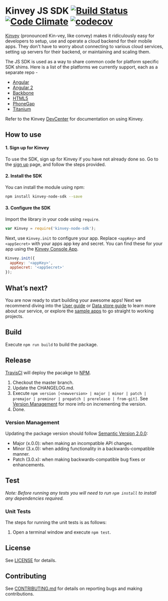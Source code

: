 # Kinvey JS SDK [![Build Status](https://travis-ci.org/Kinvey/js-sdk.svg?branch=master)](https://travis-ci.org/Kinvey/js-sdk) [![Code Climate](https://codeclimate.com/github/Kinvey/js-sdk/badges/gpa.svg)](https://codeclimate.com/github/Kinvey/js-sdk) [![codecov](https://codecov.io/gh/Kinvey/js-sdk/branch/master/graph/badge.svg)](https://codecov.io/gh/Kinvey/js-sdk)

[Kinvey](http://www.kinvey.com) (pronounced Kin-vey, like convey) makes it ridiculously easy for developers to setup, use and operate a cloud backend for their mobile apps. They don't have to worry about connecting to various cloud services, setting up servers for their backend, or maintaining and scaling them.

The JS SDK is used as a way to share common code for platform specific SDK shims. Here is a list of the platforms we currently support, each as a separate repo -

* [Angular](https://github.com/Kinvey/angular-sdk)
* [Angular 2](https://github.com/Kinvey/angular2-sdk)
* [Backbone](https://github.com/Kinvey/backbone-sdk)
* [HTML5](https://github.com/Kinvey/html5-sdk)
* [PhoneGap](https://github.com/Kinvey/phonegap-sdk)
* [Titanium](https://github.com/Kinvey/titanium-sdk)

Refer to the Kinvey [DevCenter](http://devcenter.kinvey.com/) for documentation on using Kinvey.

## How to use

#### 1. Sign up for Kinvey
To use the SDK, sign up for Kinvey if you have not already done so. Go to the [sign up](https://console.kinvey.com/#signup) page, and follow the steps provided.

#### 2. Install the SDK
You can install the module using npm:

```bash
npm install kinvey-node-sdk --save
```

#### 3. Configure the SDK
Import the library in your code using `require`.

```javascript
var Kinvey = require('kinvey-node-sdk');
```

Next, use `Kinvey.init` to configure your app. Replace `<appKey>` and `<appSecret>` with your apps app key and secret. You can find these for your app using the [Kinvey Console App](https://console.kinvey.com).

```javascript
Kinvey.init({
  appKey: '<appKey>',
  appSecret: '<appSecret>'
});
```

## What’s next?
You are now ready to start building your awesome apps! Next we recommend diving into the [User guide](http://devcenter.kinvey.com/node/guides/users) or [Data store guide](http://devcenter.kinvey.com/node/guides/datastore) to learn more about our service, or explore the [sample apps](http://devcenter.kinvey.com/node/samples) to go straight to working projects.

## Build
Execute `npm run build` to build the package.

## Release
[TravisCI](https://travis-ci.org/Kinvey/javascript-sdk) will deploy the pacakge to [NPM](https://www.npmjs.com/package/kinvey-javascript-sdk).

1. Checkout the master branch.
2. Update the CHANGELOG.md.
3. Execute `npm version [<newversion> | major | minor | patch | premajor | preminor | prepatch | prerelease | from-git]`. See [Version Management](#version-management) for more info on incrementing the version.
4. Done.

### Version Management
Updating the package version should follow [Semantic Version 2.0.0](http://semver.org/):

* Major (x.0.0): when making an incompatible API changes.
* Minor (3.x.0): when adding functionality in a backwards-compatible manner.
* Patch (3.0.x): when making backwards-compatible bug fixes or enhancements.

## Test
_Note: Before running any tests you will need to run `npm install` to install any dependencies required._

### Unit Tests
The steps for running the unit tests is as follows:

1. Open a terminal window and execute `npm test`.

## License
See [LICENSE](LICENSE) for details.

## Contributing
See [CONTRIBUTING.md](CONTRIBUTING.md) for details on reporting bugs and making contributions.
